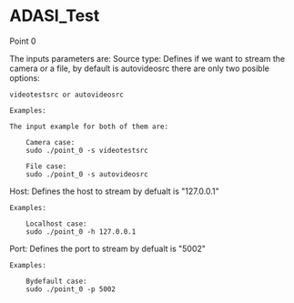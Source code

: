 # ADASI_Test

Point 0

The inputs parameters are:
Source type: Defines if we want to stream the camera or a file, by default is autovideosrc there are only two posible options: 

    videotestsrc or autovideosrc

    Examples:

    The input example for both of them are:

        Camera case:
        sudo ./point_0 -s videotestsrc

        File case:
        sudo ./point_0 -s autovideosrc

Host: Defines the host to stream by defualt is "127.0.0.1" 

    Examples:

        Localhost case:
        sudo ./point_0 -h 127.0.0.1

Port: Defines the port to stream by defualt is "5002" 

    Examples:

        Bydefault case:
        sudo ./point_0 -p 5002





